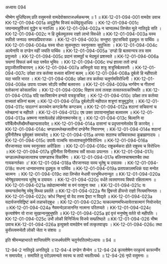 अध्यायः 094

भीष्मेण युधिष्ठिरम् प्रति वसुमनसे वामदेवोक्तराजधर्मकथनम् ॥ 1 ॥
KK-12-01-094-001	वामदेव उवाच 
KK-12-01-094-001a	अयुद्धेनैव विजयं वर्धयेद्वसुधाधिपः ।
KK-12-01-094-001c	जघन्यमाहुर्विजयं युद्धेन च नराधिप ॥
KK-12-01-094-002a	न चाप्यलब्धं लिप्सेत मूले नातिदृढे सति ।
KK-12-01-094-002c	न हि दुर्बलमूलस्य राज्ञो लाभो विवर्धते ॥
KK-12-01-094-003a	यस्य स्फीतो जनपदः सम्पन्नप्रियराजकः ।
KK-12-01-094-003c	सन्तुष्टः पुष्टसचिवो दृढमूलः स पार्थिवः ॥
KK-12-01-094-004a	यस्य योधाः सुसन्तुष्टाः स्वनुरक्ताः सुपूजिताः ।
KK-12-01-094-004c	अल्पेनापि स दण्डेन महीं जयति पार्थिवः ॥
KK-12-01-094-005a	`दण्डो हि बलवान्यत्र तत्र साम प्रयुज्यते ।
KK-12-01-094-005c	प्रदानं सामपूर्वं च भेदमूलं प्रशस्यते ॥
KK-12-01-094-006a	त्रयाणां विफलं कर्म यदा पश्येत भूमिपः ।
KK-12-01-094-006c	रन्ध्रं ज्ञात्वा ततो दण्डं प्रयुञ्जीताविचारयन् ॥
KK-12-01-094-007a	अभिभूतो यदा शत्रुः शत्रुभिर्बलवत्तरैः ।
KK-12-01-094-007c	उपेक्षा तत्र कर्तव्या वध्यता बलिनां बलम् ॥
KK-12-01-094-008a	दुर्बलो हि महीपालो यदा भवति भारत ।
KK-12-01-094-008c	उपेक्षा तत्र कर्तव्या चतुर्णामविरोधिनी ।
KK-12-01-094-008e	उपायः पञ्चमः सोऽपि सर्वेषां बलवत्तरः ॥
KK-12-01-094-009a	भार्गवेण च गीतानां श्लोकानां कोसलाधिप ।
KK-12-01-094-009c	विज्ञाय तत्वं तत्वज्ञ तत्वतस्तत्करिष्यति ॥
KK-12-01-094-010a	यदि रक्षःपिशाचेन हन्यते यत्रकुत्रचित् ।
KK-12-01-094-010c	उपेक्षा तत्र कर्तव्या वाच्यतां बलिनां बलम् ॥
KK-12-01-094-011a	दुर्बलोऽपि महीपाल शत्रूणां शत्रुमुद्धरेत् ।
KK-12-01-094-011c	पादलग्नं करस्थेन कण्टकेनैव कण्टकम् ॥
KK-12-01-094-012a	शठानां सचिवानां च म्लेच्छानां च महीपते ।
KK-12-01-094-012c	एष उक्त उपायानामुपेक्षा बलवत्तम ॥
KK-12-01-094-013a	अश्मना नाशयेल्लोहं लोहेनाश्मानमेव तु ।
KK-12-01-094-013c	बिल्वानि वा परैर्बिल्वैर्म्लेच्छैर्म्लेच्छान्प्रसादयेत् ॥
KK-12-01-094-014a	दासानां च प्रदृप्तानामेतदेव हि कारयेत् ।
KK-12-01-094-014c	चण्डालम्लेच्छजातीनां दण्डेनैव निवारणम् ।
KK-12-01-094-014e	शठानां दुर्विनीतैश्च पूर्वमुक्तं समाचरेत् ॥
KK-12-01-094-015a	अन्त्याः शठाश्च सचिवास्तथा कुब्राह्मणादयः ।
KK-12-01-094-015c	उपायैः पञ्चभिः साध्याश्चतुर्वर्गविरोधिनः ॥
KK-12-01-094-016a	पौरजानपदा यस्य स्वनुरक्ता अपीडिताः ।
KK-12-01-094-016c	राष्ट्रकर्मकरा ह्येते राष्ट्रस्य च विरोधिनः ॥
KK-12-01-094-017a	दुर्विनीता विनीताश्च सर्वे साध्याः प्रयत्नतः ।
KK-12-01-094-017c	चण्डालम्लेच्छजात्याश्च पाषण्डाश्च विकर्मिणः ।
KK-12-01-094-017e	बलिनश्चाश्रमाश्चैव तथा गायकनर्तकाः ॥'
KK-12-01-094-018a	पौरजानपदा यस्य भूतेषु च दयालवः ।
KK-12-01-094-018c	सधना धान्यवन्तश्च दृढमूलः स पार्थिवः ॥
KK-12-01-094-019a	प्रतापकालमधिकं यदा मन्येत चात्मनः ।
KK-12-01-094-019c	तदा लिप्सेत मेधावी परभूमिधनान्युत ॥
KK-12-01-094-020a	भोगेषूदयमानस्य भूतेषु च दयावतः ।
KK-12-01-094-020c	वर्धते त्वरमाणस्य विषयो रक्षितात्मनः ॥
KK-12-01-094-021a	तक्षेदात्मानमेवं स वनं परशुना यथा ।
KK-12-01-094-021c	यः सम्यग्वर्तमानेषु स्वेषु मिथ्या प्रवर्तते ॥
KK-12-01-094-022a	नैव द्विषन्तो हीयन्ते राज्ञो नित्यमनिघ्नतः ।
KK-12-01-094-022c	क्रोधं निहन्तुं यो वेद तस्य द्वेष्टा न विद्यते ॥
KK-12-01-094-023a	यदार्यजनविद्विष्टं कर्म तन्नाचरेद्बुधः ।
KK-12-01-094-023c	यत्कल्याणमभिध्यायेत्तत्रात्मानं नियोजयेत् ॥
KK-12-01-094-024a	नैवमन्येऽवजानन्ति नात्मना परितप्यते ।
KK-12-01-094-024c	कृत्यशेषेण यो राजा सुखान्यनुबुभूषति ॥
KK-12-01-094-025a	इदं वृत्तं मनुष्येषु वर्तते यो महीपतिः ।
KK-12-01-094-025c	उभौ लोकौ विनिर्जित्य विजये सम्प्रतिष्ठते ॥
KK-12-01-094-026	भीष्म उवाच 
KK-12-01-094-026a	इत्युक्तो वामदेवेन सर्वं तत्कृतवान्नृपः ।
KK-12-01-094-026c	तथा कुर्वंस्त्वमप्येतौ लोकौ जेता न संशयः ॥ 

इति श्रीमन्महाभारते शान्तिपर्वणि राजधर्मपर्वणि चतुर्नवतितमोऽध्यायः ॥ 94 ॥

12-94-2 नातिदृढे अनतिदृढे ॥ 12-94-4 दण्डेन सैन्येन ॥ 12-94-24 कृत्यशेषेण परकृत्यं कार्स्त्न्येन न समापयेत् । समापिते तु परोऽवमन्यते स्वस्य च तापो भवतीत्यर्थः ॥ 12-94-26 नृपो वसुमनाः ॥

